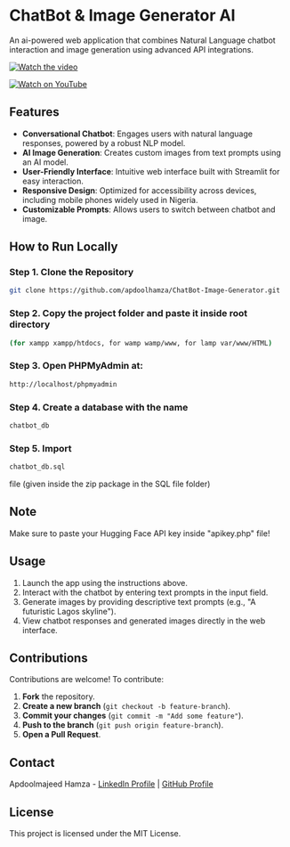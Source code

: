 # ChatBot & Image Generator AI
An ai-powered web application that combines Natural Language chatbot interaction and image generation using advanced API integrations.

[![Watch the video](https://img.youtube.com/vi/Cjp2vKIxJzQ/maxresdefault.jpg)](https://youtu.be/Cjp2vKIxJzQ)

[![Watch on YouTube](https://img.shields.io/badge/Watch%20on-YouTube-red?logo=youtube&logoColor=white)](https://youtu.be/Cjp2vKIxJzQ)

## Features
- **Conversational Chatbot**: Engages users with natural language responses, powered by a robust NLP model.
- **AI Image Generation**: Creates custom images from text prompts using an AI model.
- **User-Friendly Interface**: Intuitive web interface built with Streamlit for easy interaction.
- **Responsive Design**: Optimized for accessibility across devices, including mobile phones widely used in Nigeria.
- **Customizable Prompts**: Allows users to switch between chatbot and image.

## How to Run Locally

### Step 1. Clone the Repository
```bash
git clone https://github.com/apdoolhamza/ChatBot-Image-Generator.git
```
### Step 2. Copy the project folder and paste it inside root directory 
```bash
(for xampp xampp/htdocs, for wamp wamp/www, for lamp var/www/HTML)
```
### Step 3. Open PHPMyAdmin at: 
```bash 
http://localhost/phpmyadmin
```
### Step 4. Create a database with the name 
```bash
chatbot_db
```
### Step 5. Import 
```bash 
chatbot_db.sql
```
file (given inside the zip package in the SQL file folder)

## Note
Make sure to paste your Hugging Face API key inside "apikey.php" file!

## Usage
1. Launch the app using the instructions above.
2. Interact with the chatbot by entering text prompts in the input field.
3. Generate images by providing descriptive text prompts (e.g., "A futuristic Lagos skyline").
4. View chatbot responses and generated images directly in the web interface.

## Contributions
Contributions are welcome! To contribute:

1. **Fork** the repository.
2. **Create a new branch** (`git checkout -b feature-branch`).
3. **Commit your changes** (`git commit -m "Add some feature"`).
4. **Push to the branch** (`git push origin feature-branch`).
5. **Open a Pull Request**.

## Contact
Apdoolmajeed Hamza - [LinkedIn Profile](https://www.linkedin.com/in/apdoolhamza/) | [GitHub Profile](https://github.com/apdoolhamza/)

##  License
This project is licensed under the MIT License.
